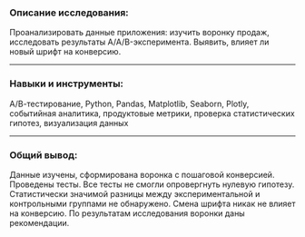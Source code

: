 ### Описание исследования: ###

Проанализировать данные приложения: изучить воронку продаж, исследовать результаты A/A/B-эксперимента. Выявить, влияет ли новый шрифт на конверсию.
_____

### Навыки и инструменты: ###

А/В-тестирование, Python, Pandas, Matplotlib, Seaborn, Plotly, событийная аналитика, продуктовые метрики, проверка статистических гипотез, визуализация данных
_____

### Общий вывод: ###

Данные изучены, сформирована воронка с пошаговой конверсией. Проведены тесты. Все тесты не смогли опровергнуть нулевую гипотезу. Статистически значимой разницы между экспериментальной и контрольными группами не обнаружено. Смена шрифта никак не влияет на конверсию. По результатам исследования воронки даны рекомендации.
